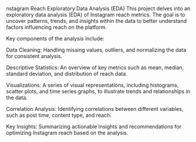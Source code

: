nstagram Reach Exploratory Data Analysis (EDA)
This project delves into an exploratory data analysis (EDA) of Instagram reach metrics. The goal is to uncover patterns, trends, and insights within the data to better understand factors influencing reach on the platform.

Key components of the analysis include:

Data Cleaning: Handling missing values, outliers, and normalizing the data for consistent analysis.

Descriptive Statistics: An overview of key metrics such as mean, median, standard deviation, and distribution of reach data.

Visualizations: A series of visual representations, including histograms, scatter plots, and time series graphs, to illustrate trends and relationships in the data.

Correlation Analysis: Identifying correlations between different variables, such as post time, content type, and reach.

Key Insights: Summarizing actionable insights and recommendations for optimizing Instagram reach based on the analysis.
